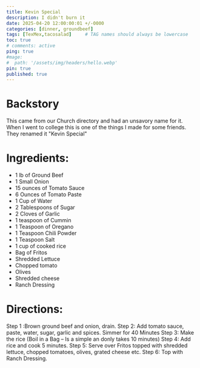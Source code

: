 ```yaml
---
title: Kevin Special
description: I didn't burn it
date: 2025-04-20 12:00:00:01 +/-0000
categories: [dinner, groundbeef]
tags: [TexMex,tacosalad]     # TAG names should always be lowercase
toc: true
# comments: active
ping: true
#mage:
#  path: '/assets/img/headers/hello.webp'
pin: true
published: true
---
```


# Backstory
This came from our Church directory and had an unsavory name for it.  When I went to college this is one of the things I made for some friends.  They renamed it "Kevin Special"

# Ingredients:

  - 1 lb of Ground Beef
  - 1 Small Onion
  - 15 ounces of Tomato Sauce
  - 6 Ounces of Tomato Paste
  - 1 Cup of Water
  - 2 Tablespoons of Sugar
  - 2 Cloves of Garlic
  - 1 teaspoon of Cummin
  - 1 Teaspoon of Oregano
  - 1 Teaspoon Chili Powder
  - 1 Teaspoon Salt
  - 1 cup of cooked rice
  - Bag of Fritos
  - Shredded Lettuce
  - Chopped tomato
  - Olives
  - Shredded cheese
  - Ranch Dressing

# Directions:
Step 1 :Brown ground beef and onion, drain.
Step 2: Add tomato sauce, paste, water, sugar, garlic and spices. Simmer for 40 Minutes
Step 3: Make the rice (Boil in a Bag – Is a simple an donly takes 10 minutes)
Step 4: Add rice and cook 5 minutes.
Step 5: Serve over Fritos topped with shredded lettuce, chopped tomatoes, olives, grated cheese etc.
Step 6: Top with Ranch Dressing.
